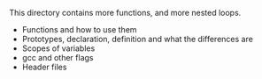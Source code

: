 This directory contains more functions, and more nested loops. 
* Functions and how to use them
* Prototypes, declaration, definition and what the differences are
* Scopes of variables
* gcc and other flags
* Header files